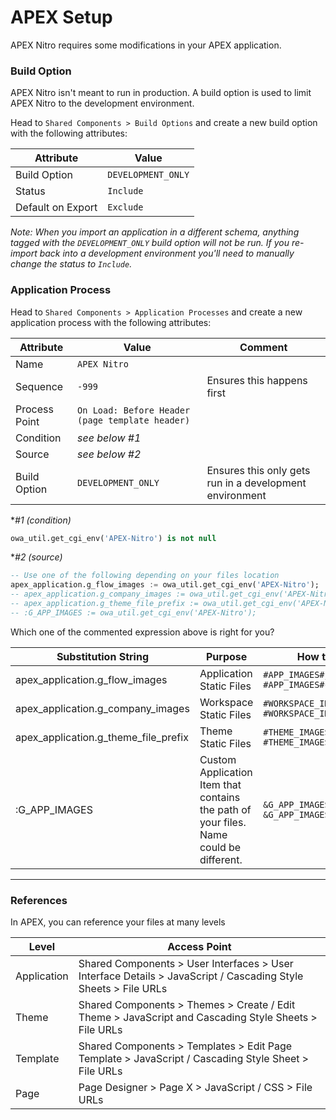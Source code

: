 # APEX Setup

APEX Nitro requires some modifications in your APEX application.

### Build Option

APEX Nitro isn't meant to run in production. A build option is used to limit APEX Nitro to the development environment.

Head to `Shared Components > Build Options` and create a new build option with the following attributes:

Attribute | Value
--- | ---
Build Option | `DEVELOPMENT_ONLY`
Status | `Include`
Default on Export | `Exclude`

*Note: When you import an application in a different schema, anything tagged with the `DEVELOPMENT_ONLY` build option will not be run. If you re-import back into a development environment you'll need to manually change the status to `Include`.*

### Application Process
Head to `Shared Components > Application Processes` and create a new application process with the following attributes:

Attribute | Value | Comment
--- | --- | ---
Name | `APEX Nitro` |
Sequence | `-999` | Ensures this happens first
Process Point | `On Load: Before Header (page template header)` |
Condition | *see below #1* |
Source | *see below #2* |
Build Option | `DEVELOPMENT_ONLY` | Ensures this only gets run in a development environment

**#1 (condition)*
```sql
owa_util.get_cgi_env('APEX-Nitro') is not null
```

**#2 (source)*
```sql
-- Use one of the following depending on your files location
apex_application.g_flow_images := owa_util.get_cgi_env('APEX-Nitro');
-- apex_application.g_company_images := owa_util.get_cgi_env('APEX-Nitro');
-- apex_application.g_theme_file_prefix := owa_util.get_cgi_env('APEX-Nitro');
-- :G_APP_IMAGES := owa_util.get_cgi_env('APEX-Nitro');
```

Which one of the commented expression above is right for you?

Substitution String | Purpose | How to Use Examples
--- | --- | ---
apex_application.g_flow_images | Application Static Files | `#APP_IMAGES#js/app#MIN#.js` <br> `#APP_IMAGES#css/app#MIN#.css`
apex_application.g_company_images | Workspace Static Files | `#WORKSPACE_IMAGES#js/app#MIN#.js` <br> `#WORKSPACE_IMAGES#css/app#MIN#.css`
apex_application.g_theme_file_prefix | Theme Static Files | `#THEME_IMAGES#js/app#MIN#.js` <br> `#THEME_IMAGES#css/app#MIN#.css`
:G_APP_IMAGES | Custom Application Item that contains the path of your files. Name could be different. | `&G_APP_IMAGES.js/app#MIN#.js` <br> `&G_APP_IMAGES.css/app#MIN#.css`

---

### References
In APEX, you can reference your files at many levels

Level | Access Point
--- | ---
Application | Shared Components > User Interfaces > User Interface Details > JavaScript / Cascading Style Sheets > File URLs
Theme | Shared Components > Themes > Create / Edit Theme > JavaScript and Cascading Style Sheets > File URLs
Template | Shared Components > Templates > Edit Page Template > JavaScript / Cascading Style Sheet > File URLs
Page | Page Designer > Page X > JavaScript / CSS > File URLs

